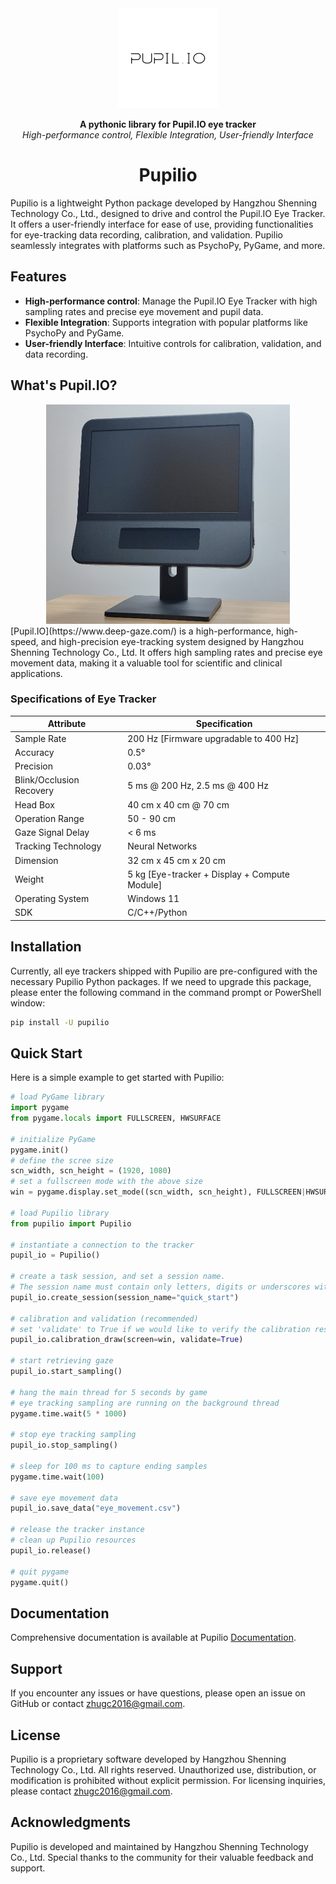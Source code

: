 <div align="center">
  <a href="https://github.com/GanchengZhu/Pupilio">
    <img width="160" height="160" src="https://raw.githubusercontent.com/GanchengZhu/Pupilio/master/docs/_static/images/intro/pupilio.png">
  </a>


  <b>A pythonic library for Pupil.IO eye tracker</b><br/>
  <i>High-performance control, Flexible Integration, User-friendly Interface</i><br/>
</div>
<div align="center">
<h1>Pupilio</h1>
</div>
Pupilio is a lightweight Python package developed by Hangzhou Shenning Technology Co., Ltd., designed to drive and control the Pupil.IO Eye Tracker. It offers a user-friendly interface for ease of use, providing functionalities for eye-tracking data recording, calibration, and validation. Pupilio seamlessly integrates with platforms such as PsychoPy, PyGame, and more.

## Features

- **High-performance control**: Manage the Pupil.IO Eye Tracker with high sampling rates and precise eye movement and pupil data.
- **Flexible Integration**: Supports integration with popular platforms like PsychoPy and PyGame.
- **User-friendly Interface**: Intuitive controls for calibration, validation, and data recording.

## What's Pupil.IO?

<div align="center">
  <a href="https://raw.githubusercontent.com/GanchengZhu/Pupilio/refs/heads/master/docs/_static/images/intro/about/banner.png">
    <img width="390" height="351" src="https://raw.githubusercontent.com/GanchengZhu/Pupilio/refs/heads/master/docs/_static/images/intro/about/banner.png">
  </a>
</div>
[Pupil.IO](https://www.deep-gaze.com/) is a high-performance, high-speed, and high-precision eye-tracking system designed by Hangzhou Shenning Technology Co., Ltd. It offers high sampling rates and precise eye movement data, making it a valuable tool for scientific and clinical applications.

### Specifications of Eye Tracker

| Attribute                | Specification                                 |
|--------------------------|-----------------------------------------------|
| Sample Rate              | 200 Hz [Firmware upgradable to 400 Hz]        |
| Accuracy                 | 0.5°                                          |
| Precision                | 0.03°                                         |
| Blink/Occlusion Recovery | 5 ms @ 200 Hz, 2.5 ms @ 400 Hz                |
| Head Box                 | 40 cm x 40 cm @ 70 cm                         |
| Operation Range          | 50 - 90 cm                                    |
| Gaze Signal Delay        | < 6 ms                                        |
| Tracking Technology      | Neural Networks                               |
| Dimension                | 32 cm x 45 cm x 20 cm                         |
| Weight                   | 5 kg [Eye-tracker + Display + Compute Module] |
| Operating System         | Windows 11                                    |
| SDK                      | C/C++/Python                                  |

## Installation

Currently, all eye trackers shipped with Pupilio are pre-configured with the necessary Pupilio Python packages. If we need to upgrade this package, please enter the following command in the command prompt or PowerShell window:

```bash
pip install -U pupilio
```


## Quick Start
Here is a simple example to get started with Pupilio:

```python
# load PyGame library
import pygame
from pygame.locals import FULLSCREEN, HWSURFACE

# initialize PyGame
pygame.init()
# define the scree size
scn_width, scn_height = (1920, 1080)
# set a fullscreen mode with the above size
win = pygame.display.set_mode((scn_width, scn_height), FULLSCREEN|HWSURFACE)

# load Pupilio library
from pupilio import Pupilio

# instantiate a connection to the tracker
pupil_io = Pupilio()

# create a task session, and set a session name. 
# The session name must contain only letters, digits or underscores without any special characters.
pupil_io.create_session(session_name="quick_start")

# calibration and validation (recommended)
# set 'validate' to True if we would like to verify the calibration results
pupil_io.calibration_draw(screen=win, validate=True)

# start retrieving gaze
pupil_io.start_sampling()

# hang the main thread for 5 seconds by game
# eye tracking sampling are running on the background thread
pygame.time.wait(5 * 1000)

# stop eye tracking sampling
pupil_io.stop_sampling()

# sleep for 100 ms to capture ending samples
pygame.time.wait(100)

# save eye movement data
pupil_io.save_data("eye_movement.csv")

# release the tracker instance
# clean up Pupilio resources
pupil_io.release()

# quit pygame
pygame.quit()
```

## Documentation

Comprehensive documentation is available at Pupilio [Documentation](https://pupilio.readthedocs.io/en/latest/start/demo.html).

## Support

If you encounter any issues or have questions, please open an issue on GitHub or contact [zhugc2016@gmail.com](mailto:zhugc2016@gmail.com).

## License

Pupilio is a proprietary software developed by Hangzhou Shenning Technology Co., Ltd. All rights reserved. Unauthorized use, distribution, or modification is prohibited without explicit permission. For licensing inquiries, please contact [zhugc2016@gmail.com](mailto:zhugc2016@gmail.com).

## Acknowledgments
Pupilio is developed and maintained by Hangzhou Shenning Technology Co., Ltd. Special thanks to the community for their valuable feedback and support.
